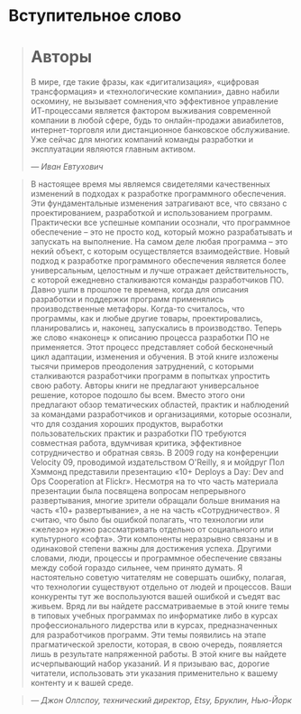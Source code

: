 # Вступительное слово

> # Авторы
>В мире, где такие фразы, как «дигитализация», «цифровая трансформация» и
>«технологические компании», давно набили оскомину, не вызывает сомнения,что
эффективное управление ИТ-процессами является фактором выживания современной
компании в любой сфере, будь то онлайн-продажи авиабилетов, интернет-торговля или
дистанционное банковское обслуживание. Уже сейчас для многих компаний команды
разработки и эксплуатации являются главным активом.
>
> *— Иван Евтухович*

>В настоящее время мы являемся свидетелями качественных изменений в подходах к 
разработке программного обеспечения. Эти фундаментальные изменения затрагивают
все, что связано с проектированием, разработкой и использованием программ.
Практически все успешные компании осознали, что программное обеспечение – это не
просто код, который можно разрабатывать и запускать на выполнение. На самом деле
любая программа – это некий объект, с которым осуществляется взаимодействие.
Новый подход к разработке программного обеспечения является более
универсальным, целостным и лучше отражает действительность, с которой ежедневно
сталкиваются команды разработчиков ПО. Давно ушли в прошлое те времена, когда для
описания разработки и поддержки программ применялись производственные метафоры.
Когда-то считалось, что программы, как и любые другие товары, проектировались,
планировались и, наконец, запускались в производство. Теперь же слово «наконец» к
описанию процесса разработки ПО не применяется. Этот процесс представляет собой
бесконечный цикл адаптации, изменения и обучения.
В этой книге изложены тысячи примеров преодоления затруднений, с которыми
сталкиваются разработчики программ в попытках упростить свою работу.
Авторы книги не предлагают универсальное решение, которое подошло бы всем.
Вместо этого они предлагают обзор тематических областей, практик и наблюдений за
командами разработчиков и организациями, которые осознали, что для создания
хороших продуктов, выработки пользовательских практик и разработки ПО требуются
совместная работа, вдумчивая критика, эффективное сотрудничество и обратная связь.
В 2009 году на конференции Velocity 09, проводимой издательством О'Reilly, я и мойдруг Пол Хэммонд представили презентацию «10+ Deploys a Day: Dev and Ops Cooperation
at Flickr». Несмотря на то что часть материала презентации была посвящена вопросам
непрерывного развертывания, многие зрители обращали больше внимания на часть «10+
развертывание», а не на часть «Сотрудничество». Я считаю, что было бы ошибкой
полагать, что технологии или «железо» нужно рассматривать отдельно от социального
или культурного «софта». Эти компоненты неразрывно связаны и в одинаковой степени
важны для достижения успеха. Другими словами, люди, процессы и программное
обеспечение связаны между собой гораздо сильнее, чем принято думать.
Я настоятельно советую читателям не совершать ошибку, полагая, что технологии
существуют отдельно от людей и процессов. Ваши конкуренты тут же воспользуются
вашей ошибкой и съедят вас живьем.
Вряд ли вы найдете рассматриваемые в этой книге темы в типовых учебных
программах по информатике либо в курсах профессионального лидерства или в курсах,
предназначенных для разработчиков программ. Эти темы появились на этапе
прагматической зрелости, которая, в свою очередь, появляется лишь в результате
напряженной работы.
В этой книге вы найдете исчерпывающий набор указаний. И я призываю вас, дорогие
читатели, использовать эти указания применительно к вашему контенту и к вашей среде.

> *— Джон Оллспоу, технический директор, Etsy, Бруклин, Нью-Йорк*
